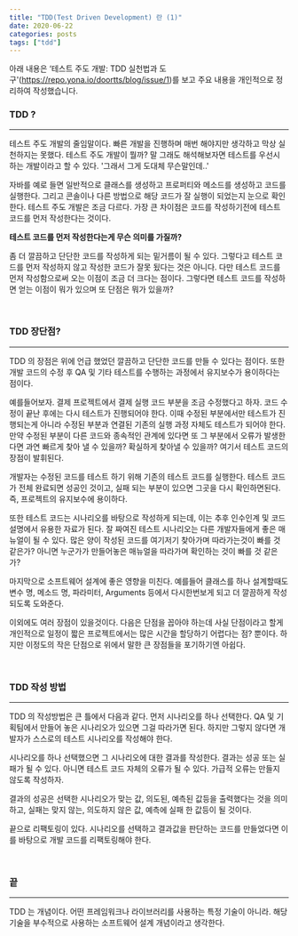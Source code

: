 ```yaml
---
title: "TDD(Test Driven Development) 란 (1)"
date: 2020-06-22
categories: posts
tags: ["tdd"]
---
```


아래 내용은 ‘테스트 주도 개발: TDD 실천법과 도구'(https://repo.yona.io/doortts/blog/issue/1)를 보고 주요 내용을 개인적으로 정리하여 작성했습니다. 

### **TDD ?**
--- 
테스트 주도 개발의 줄임말이다. 빠른 개발을 진행하며 매번 해야지만 생각하고 막상 실천하지는 못했다. 테스트 주도 개발이 뭘까? 말 그래도 해석해보자면 테스트를 우선시 하는 개발이라고 할 수 있다. '그래서 그게 도대체 무슨말인데..' 

자바를 예로 들면 일반적으로 클래스를 생성하고 프로퍼티와 메소드를 생성하고 코드를 실행한다. 그리고 콘솔이나 다른 방법으로 해당 코드가 잘 실행이 되었는지 눈으로 확인한다. 테스트 주도 개발은 조금 다르다. 가장 큰 차이점은 코드를 작성하기전에 테스트 코드를 먼저 작성한다는 것이다. 

**테스트 코드를 먼저 작성한다는게 무슨 의미를 가질까?**

좀 더 깔끔하고 단단한 코드를 작성하게 되는 밑거름이 될 수 있다. 그렇다고 테스트 코드를 먼저 작성하지 않고 작성한 코드가 잘못 됬다는 것은 아니다. 다만 테스트 코드를 먼저 작성함으로써 오는 이점이 조금 더 크다는 점이다. 그렇다면 테스트 코드를 작성하면 얻는 이점이 뭐가 있으며 또 단점은 뭐가 있을까?

<br>

### **TDD 장단점?**
---
TDD 의 장점은 위에 언급 했었던 깔끔하고 단단한 코드를 만들 수 있다는 점이다. 또한 개발 코드의 수정 후 QA 및 기타 테스트를 수행하는 과정에서 유지보수가 용이하다는 점이다.

예를들어보자. 결제 프로젝트에서 결제 실행 코드 부분을 조금 수정했다고 하자. 코드 수정이 끝난 후에는 다시 테스트가 진행되어야 한다. 이때 수정된 부분에서만 테스트가 진행되는게 아니라 수정된 부분과 연결된 기존의 실행 과정 자체도 테스트가 되어야 한다. 만약 수정된 부분이 다른 코드와 종속적인 관계에 있다면 또 그 부분에서 오류가 발생한다면 과연 빠르게 찾아 낼 수 있을까? 확실하게 찾아낼 수 있을까? 여기서 테스트 코드의 장점이 발휘된다. 

개발자는 수정된 코드를 테스트 하기 위해 기존의 테스트 코드를 실행한다. 테스트 코드가 전체 완료되면 성공인 것이고, 실패 되는 부분이 있으면 그곳을 다시 확인하면된다. 즉, 프로젝트의 유지보수에 용이하다.

또한 테스트 코드는 시나리오를 바탕으로 작성하게 되는데, 이는 추후 인수인계 및 코드 설명에서 유용한 자료가 된다. 잘 짜여진 테스트 시나리오는 다른 개발자들에게 좋은 매뉴얼이 될 수 있다. 많은 양이 작성된 코드를 여기저기 찾아가며 따라가는것이 빠를 것 같은가? 아니면 누군가가 만들어놓은 매뉴얼을 따라가며 확인하는 것이 빠를 것 같은가?

마지막으로 소프트웨어 설계에 좋은 영향을 미친다. 예를들어 클래스를 하나 설계할때도 변수 명, 메소드 명, 파라미터, Arguments 등에서 다시한번보게 되고 더 깔끔하게 작성되도록 도와준다.

이외에도 여러 장점이 있을것이다. 다음은 단점을 꼽아야 하는데 사실 단점이라고 할게 개인적으로 일정이 짧은 프로젝트에서는 많은 시간을 할당하기 어렵다는 점? 뿐이다. 하지만 이정도의 작은 단점으로 위에서 말한 큰 장점들을 포기하기엔 아쉽다.

<br>

### **TDD 작성 방법**
---
TDD 의 작성방법은 큰 틀에서 다음과 같다. 먼저 시나리오를 하나 선택한다. QA 및 기획팀에서 만들어 놓은 시나리오가 있으면 그걸 따라가면 된다. 하지만 그렇지 않다면 개발자가 스스로의 테스트 시나리오를 작성해야 한다.

시나리오를 하나 선택했으면 그 시나리오에 대한 결과를 작성한다. 결과는 성공 또는 실패가 될 수 있다. 아니면 테스트 코드 자체의 오류가 될 수 있다. 가급적 오류는 만들지 않도록 작성하자. 

결과의 성공은 선택한 시나리오가 맞는 값, 의도된, 예측된 값등을 출력했다는 것을 의미하고, 실패는 맞지 않는, 의도하지 않은 값, 예측에 실패 한 값등이 될 것이다.

끝으로 리팩토링이 있다. 시나리오를 선택하고 결과값을 판단하는 코드를 만들었다면 이를 바탕으로 개발 코드를 리팩토링해야 한다. 

<br>

### **끝**
--- 
TDD 는 개념이다. 어떤 프레임워크나 라이브러리를 사용하는 특정 기술이 아니라. 해당 기술을 부수적으로 사용하는 소프트웨어 설계 개념이라고 생각한다. 